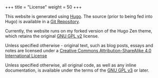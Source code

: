 +++
title = "License"
weight = 50
+++

This website is generated using [Hugo](https://gohugo.io/ "Static Site
  generator"). The source (prior to being fed into Hugo) is available in a [Git
  Repository](https://github.com/shrysr/hugo-sr).

Currently, the website runs on my forked version of the Hugo Zen theme, which
  retains the original [GNU GPL
  v2](https://github.com/shrysr/hugo-theme-zen/blob/main/LICENSE.txt) license.

Unless specified otherwise - original text, such as blog posts, essays and notes
  are licensed under a [Creative Commons Attribution-ShareAlike 4.0
  International License](https://creativecommons.org/licenses/by-sa/4.0/)

Unless specified otherwise, all original code, as well as any inline
  documentation, is available under the terms of the [GNU GPL
  v3](https://www.gnu.org/licenses/gpl-3.0.html) or later.


